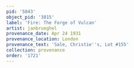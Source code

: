 ```yaml
---
pid: '5043'
object_pid: '3815'
label: 'Fire: The Forge of Vulcan'
artist: janbrueghel
provenance_date: Apr 24 1931
provenance_location: London
provenance_text: 'Sale, Christie''s, Lot #155'
collection: provenance
order: '1721'
---
```

